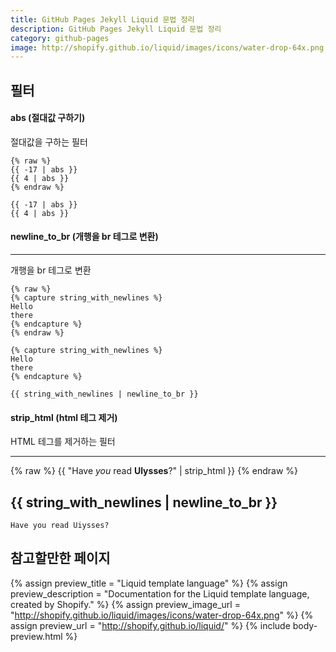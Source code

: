 ```yaml
---
title: GitHub Pages Jekyll Liquid 문법 정리
description: GitHub Pages Jekyll Liquid 문법 정리
category: github-pages
image: http://shopify.github.io/liquid/images/icons/water-drop-64x.png
---
```


필터
---


#### abs (절대값 구하기)


절대값을 구하는 필터


```
{% raw %}
{{ -17 | abs }}
{{ 4 | abs }}
{% endraw %}
```


```
{{ -17 | abs }}
{{ 4 | abs }}
```


#### newline_to_br (개행을 br 테그로 변환)
---
개행을 br 테그로 변환


```
{% raw %}
{% capture string_with_newlines %}
Hello
there
{% endcapture %}
{% endraw %}
```


```
{% capture string_with_newlines %}
Hello
there
{% endcapture %}

{{ string_with_newlines | newline_to_br }}
```


#### strip_html (html 테그 제거)


HTML 테그를 제거하는 필터


---
{% raw %}
{{ "Have <em>you</em> read <strong>Ulysses</strong>?" | strip_html }}
{% endraw %}

{{ string_with_newlines | newline_to_br }}
---


```
Have you read Uiysses?
```


참고할만한 페이지
---


{% assign preview_title = "Liquid template language" %}
{% assign preview_description = "Documentation for the Liquid template language, created by Shopify." %}
{% assign preview_image_url = "http://shopify.github.io/liquid/images/icons/water-drop-64x.png" %}
{% assign preview_url = "http://shopify.github.io/liquid/" %}
{% include body-preview.html %}
